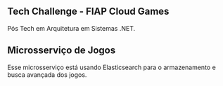 ## Tech Challenge - FIAP Cloud Games

Pós Tech em Arquitetura em Sistemas .NET.

## Microsserviço de Jogos
Esse microsserviço está usando Elasticsearch para o armazenamento e busca avançada dos jogos.